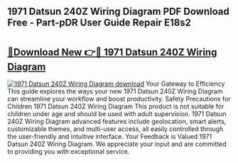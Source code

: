 ## 1971 Datsun 240Z Wiring Diagram PDF Download Free - Part-pDR User Guide Repair E18s2

# <h2><a href="http://dfjus5.blite.top/?on=1971+Datsun+240Z+Wiring+Diagram">🔗Download New 👉🔴 1971 Datsun 240Z Wiring Diagram</a></h2>

[![1971 Datsun 240Z Wiring Diagram download](https://i.imgur.com/lujVjoI.png)](http://dfjus5.blite.top/?on=1971+Datsun+240Z+Wiring+Diagram)
Your Gateway to Efficiency This guide explores the ways your new 1971 Datsun 240Z Wiring Diagram can streamline your workflow and boost productivity. Safety Precautions for Children 1971 Datsun 240Z Wiring Diagram This product is not suitable for children under age and should be used with adult supervision. 1971 Datsun 240Z Wiring Diagram advanced features include geolocation, smart alerts, customizable themes, and multi-user access, all easily controlled through the user-friendly and intuitive interface. Your Feedback is Valued 1971 Datsun 240Z Wiring Diagram. We appreciate your input and are committed to providing you with exceptional service.
